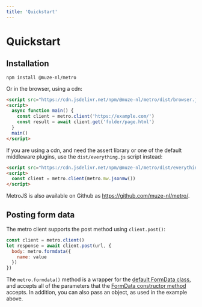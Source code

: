```yaml
---
title: 'Quickstart'
---
```

# Quickstart

## Installation

```shell
npm install @muze-nl/metro
```

Or in the browser, using a cdn:

```html
<script src="https://cdn.jsdelivr.net/npm/@muze-nl/metro/dist/browser.js"></script>
<script>
  async function main() {
    const client = metro.client('https://example.com/')
    const result = await client.get('folder/page.html')
  }
  main()
</script>
```

If you are using a cdn, and need the assert library or one of the default middleware plugins, use the `dist/everything.js` script instead:

```html
<script src="https://cdn.jsdelivr.net/npm/@muze-nl/metro/dist/everything.js"></script>
<script>
  const client = metro.client(metro.mw.jsonmw())
</script>
```

MetroJS is also available on Github as https://github.com/muze-nl/metro/.

## Posting form data

The metro client supports the post method using `client.post()`:

```javascript
const client = metro.client()
let response = await client.post(url, {
  body: metro.formdata({
    name: value
  })
})
```

The `metro.formdata()` method is a wrapper for the [default FormData class](https://developer.mozilla.org/en-US/docs/Web/API/FormData), and accepts all of the parameters that the [FormData constructor method](https://developer.mozilla.org/en-US/docs/Web/API/FormData/FormData) accepts. In addition, you can also pass an object, as used in the example above.

